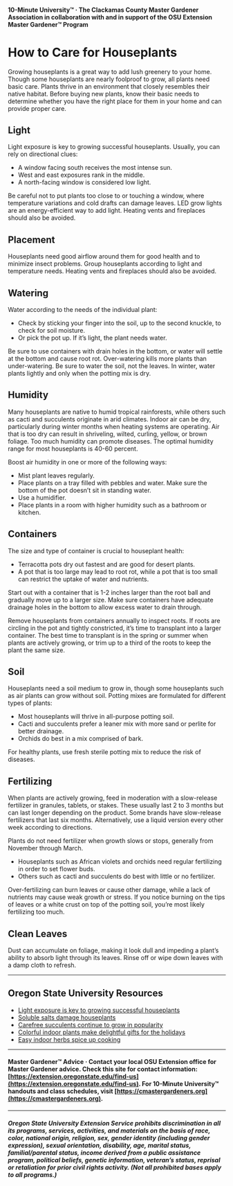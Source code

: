 #### 10-Minute University™ · The Clackamas County Master Gardener Association in collaboration with and in support of the OSU Extension Master Gardener™ Program

# How to Care for Houseplants

Growing houseplants is a great way to add lush greenery to your home. Though some houseplants are nearly foolproof to grow, all plants need basic care. Plants thrive in an environment that closely resembles their native habitat. Before buying new plants, know their basic needs to determine whether you have the right place for them in your home and can provide proper care.

## Light

Light exposure is key to growing successful houseplants. Usually, you can rely on directional clues:

- A window facing south receives the most intense sun.
- West and east exposures rank in the middle.
- A north-facing window is considered low light.

Be careful not to put plants too close to or touching a window, where temperature variations and cold drafts can damage leaves. LED grow lights are an energy-efficient way to add light. Heating vents and fireplaces should also be avoided.

## Placement

Houseplants need good airflow around them for good health and to minimize insect problems. Group houseplants according to light and temperature needs. Heating vents and fireplaces should also be avoided.

## Watering

Water according to the needs of the individual plant:

- Check by sticking your finger into the soil, up to the second knuckle, to check for soil moisture.
- Or pick the pot up. If it’s light, the plant needs water.

Be sure to use containers with drain holes in the bottom, or water will settle at the bottom and cause root rot. Over-watering kills more plants than under-watering. Be sure to water the soil, not the leaves. In winter, water plants lightly and only when the potting mix is dry.

## Humidity

Many houseplants are native to humid tropical rainforests, while others such as cacti and succulents originate in arid climates. Indoor air can be dry, particularly during winter months when heating systems are operating. Air that is too dry can result in shriveling, wilted, curling, yellow, or brown foliage. Too much humidity can promote diseases. The optimal humidity range for most houseplants is 40-60 percent.

Boost air humidity in one or more of the following ways:

- Mist plant leaves regularly.
- Place plants on a tray filled with pebbles and water. Make sure the bottom of the pot doesn’t sit in standing water.
- Use a humidifier.
- Place plants in a room with higher humidity such as a bathroom or kitchen.

## Containers

The size and type of container is crucial to houseplant health:

- Terracotta pots dry out fastest and are good for desert plants.
- A pot that is too large may lead to root rot, while a pot that is too small can restrict the uptake of water and nutrients.

Start out with a container that is 1-2 inches larger than the root ball and gradually move up to a larger size. Make sure containers have adequate drainage holes in the bottom to allow excess water to drain through.

Remove houseplants from containers annually to inspect roots. If roots are circling in the pot and tightly constricted, it’s time to transplant into a larger container. The best time to transplant is in the spring or summer when plants are actively growing, or trim up to a third of the roots to keep the plant the same size.

## Soil

Houseplants need a soil medium to grow in, though some houseplants such as air plants can grow without soil. Potting mixes are formulated for different types of plants:

- Most houseplants will thrive in all-purpose potting soil.
- Cacti and succulents prefer a leaner mix with more sand or perlite for better drainage.
- Orchids do best in a mix comprised of bark.

For healthy plants, use fresh sterile potting mix to reduce the risk of diseases.

## Fertilizing

When plants are actively growing, feed in moderation with a slow-release fertilizer in granules, tablets, or stakes. These usually last 2 to 3 months but can last longer depending on the product. Some brands have slow-release fertilizers that last six months. Alternatively, use a liquid version every other week according to directions.

Plants do not need fertilizer when growth slows or stops, generally from November through March.

- Houseplants such as African violets and orchids need regular fertilizing in order to set flower buds.
- Others such as cacti and succulents do best with little or no fertilizer.

Over-fertilizing can burn leaves or cause other damage, while a lack of nutrients may cause weak growth or stress. If you notice burning on the tips of leaves or a white crust on top of the potting soil, you’re most likely fertilizing too much.

## Clean Leaves

Dust can accumulate on foliage, making it look dull and impeding a plant’s ability to absorb light through its leaves. Rinse off or wipe down leaves with a damp cloth to refresh.

---

## Oregon State University Resources

- [Light exposure is key to growing successful houseplants](https://extension.oregonstate.edu/news/light-exposure-key-growing-successful-houseplants)
- [Soluble salts damage houseplants](https://extension.oregonstate.edu/news/soluble-salts-damaging-houseplants)
- [Carefree succulents continue to grow in popularity](https://extension.oregonstate.edu/news/carefree-succulents-continue-grow-popularity)
- [Colorful indoor plants make delightful gifts for the holidays](https://extension.oregonstate.edu/news/colorful-indoor-plants-make-delightful-gifts-holidays)
- [Easy indoor herbs spice up cooking](https://extension.oregonstate.edu/news/pot-table-easy-indoor-herbs-spice-cooking)

---

#### Master Gardener™ Advice · Contact your local OSU Extension office for Master Gardener advice. Check this site for contact information: [https://extension.oregonstate.edu/find-us](https://extension.oregonstate.edu/find-us). For 10-Minute University™ handouts and class schedules, visit [https://cmastergardeners.org](https://cmastergardeners.org).

---

##### Oregon State University Extension Service prohibits discrimination in all its programs, services, activities, and materials on the basis of race, color, national origin, religion, sex, gender identity (including gender expression), sexual orientation, disability, age, marital status, familial/parental status, income derived from a public assistance program, political beliefs, genetic information, veteran’s status, reprisal or retaliation for prior civil rights activity. (Not all prohibited bases apply to all programs.)
